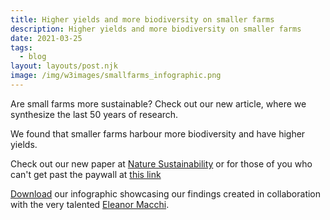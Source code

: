 ```yaml
---
title: Higher yields and more biodiversity on smaller farms
description: Higher yields and more biodiversity on smaller farms
date: 2021-03-25
tags:
  - blog
layout: layouts/post.njk
image: /img/w3images/smallfarms_infographic.png
---
```


Are small farms more sustainable? Check out our new article, where we synthesize the last 50 years of research. 

We found that smaller farms harbour more biodiversity and have higher yields.

Check out our new paper at [Nature Sustainability](https://www.nature.com/articles/s41893-021-00699-2) or for those of you who can't get past the paywall at [this link](rdcu.be/chtQv)

<a href="/img/w3images/smallfarms_infographic.png" download>Download</a> our infographic showcasing our findings created in collaboration with the very talented [Eleanor Macchi](https://www.eleanormacchi.com/).

<br><br>
